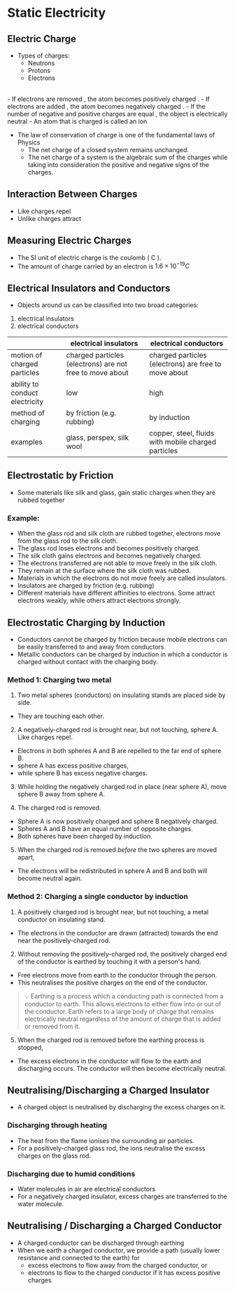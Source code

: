 # Static Electricity

## Electric Charge

- Types of charges:
    - Neutrons
    - Protons
    - Electrons
<br/>
- If electrons are removed , the atom becomes positively charged .
- If electrons are added , the atom becomes negatively charged .
- If the number of negative and positive charges are equal , the object is electrically neutral
- An atom that is charged is called an ion

- The law of conservation of charge is one of the fundamental laws of Physics
    - The net charge of a closed system remains unchanged.
    - The net charge of a system is the algebraic sum of the charges while taking into consideration the positive and negative signs of the charges.

## Interaction Between Charges

- Like charges repel
- Unlike charges attract

## Measuring Electric Charges

- The SI unit of electric charge is the coulomb ( C ).
- The amount of charge carried by an electron is $1.6 \times 10^{-19} C$

## Electrical Insulators and Conductors

- Objects around us can be classified into two broad categories:
1. electrical insulators
2. electrical conductors

|                                | electrical insulators                                        | electrical conductors                                |
|--------------------------------|--------------------------------------------------------------|------------------------------------------------------|
| motion of charged particles    | charged particles (electrons) are not free to move about | charged particles (electrons) are free to move about |
| ability to conduct electricity | low                                                          | high                                                 |
| method of charging             | by friction (e.g. rubbing)                                   | by induction                                         |
| examples                       | glass, perspex, silk wool                                    | copper, steel, fluids with mobile charged particles  |


## Electrostatic by Friction

- Some materials like silk and glass, gain static charges when they are rubbed together

### Example:

- When the glass rod and silk cloth are rubbed together, electrons move from the glass rod to the silk cloth.
- The glass rod loses electrons and becomes positively charged.
- The silk cloth gains electrons and becomes negatively charged.
- The electrons transferred are not able to move freely in the silk cloth.
- They remain at the surface where the silk cloth was rubbed.
- Materials in which the electrons do not move freely are called insulators.
- Insulators are charged by friction (e.g. rubbing)
- Different materials have different affinities to electrons. Some attract electrons weakly, while others attract electrons strongly.

## Electrostatic Charging by Induction

- Conductors cannot be charged by friction because mobile electrons can be easily transferred to and away from conductors.
- Metallic conductors can be charged by induction in which a conductor is charged without contact with the charging body.

### Method 1: Charging two metal

1. Two metal spheres (conductors) on insulating stands are placed side by side.
- They are touching each other.

2. A negatively-charged rod is brought near, but not touching, sphere A. Like charges repel.
- Electrons in both spheres A and B are repelled to the far end of sphere B.
- sphere A has excess positive charges,
- while sphere B has excess negative charges.

3. While holding the negatively charged rod in place (near sphere A), move sphere B away from sphere A.

4. The charged rod is removed.
- Sphere A is now positively charged and sphere B negatively charged.
- Spheres A and B have an equal number of opposite charges.
- Both spheres have been charged by induction.

5. When the charged rod is removed _before_ the two spheres are moved apart,
- The electrons will be redistributed in sphere A and B and both will become neutral again.

### Method 2: Charging a single conductor by induction

1. A positively charged rod is brought near, but not touching, a metal conductor on insulating stand.
- The electrons in the conductor are drawn (attracted) towards the end near the positively-charged rod.

2. Without removing the positively-charged rod, the positively charged end of the conductor is earthed by touching it with a person's hand.
- Free electrons move from earth to the conductor through the person.
- This neutralises the positive charges on the end of the conductor.

> :bulb: Earthing is a process which a conducting path is connected from a conductor to earth. This allows electrons to either flow into or out of the conductor.
> Earth refers to a large body of charge that remains electrically neutral regardless of the amount of charge that is added or removed from it.

5. When the charged rod is removed before the earthing process is stopped,
- The excess electrons in the conductor will flow to the earth and discharging occurs. The conductor will then become electrically neutral.

## Neutralising/Discharging a Charged Insulator

- A charged object is neutralised by discharging the excess charges on it.

### Discharging through heating

- The heat from the flame ionises the surrounding air particles.
- For a positively-charged glass rod, the ions neutralise the excess charges on the glass rod.

### Discharging due to humid conditions

- Water molecules in air are electrical conductors
- For a negatively charged insulator, excess charges are transferred to the water molecule.

## Neutralising / Discharging a Charged Conductor

- A charged conductor can be discharged through earthing
- When we earth a charged conductor, we provide a path (usually lower resistance and connected to the earth) for
    - excess electrons to flow away from the charged conductor, or
    - electrons to flow to the charged conductor if it has excess positive charges









